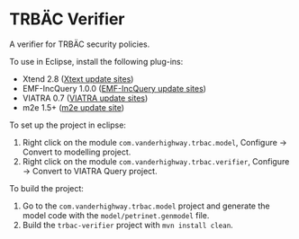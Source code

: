 TRBÄC Verifier
=========================

A verifier for TRBÄC security policies.

To use in Eclipse, install the following plug-ins:
* Xtend 2.8 ([Xtext update sites](https://www.eclipse.org/Xtext/download.html))
* EMF-IncQuery 1.0.0 ([EMF-IncQuery update sites](https://www.eclipse.org/incquery/download.php))
* VIATRA 0.7 ([VIATRA update sites](https://www.eclipse.org/viatra/downloads.php>))
* m2e 1.5+ ([m2e update site](http://download.eclipse.org/technology/m2e/releases/))

To set up the project in eclipse:
1. Right click on the module `com.vanderhighway.trbac.model`, Configure -> Convert to modelling project.
2. Right click on the module `com.vanderhighway.trbac.verifier`, Configure -> Convert to VIATRA Query project.

To build the project:
1. Go to the `com.vanderhighway.trbac.model` project and generate the model code with the `model/petrinet.genmodel` file.
2. Build the `trbac-verifier` project with `mvn install clean`.



